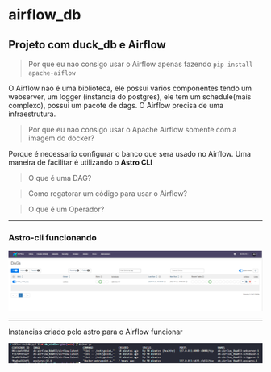 # airflow_db

## Projeto com duck_db e Airflow

> Por que eu nao consigo usar o Airflow apenas fazendo `pip install apache-aiflow`

O Airflow nao é uma biblioteca, ele possui varios componentes
tendo um webserver, um logger (instancia do postgres), ele tem um schedule(mais complexo),
possui um pacote de dags.
O Airflow precisa de uma infraestrutura.

> Por que eu nao consigo usar o Apache Airflow somente com a imagem do docker?

Porque é necessario configurar o banco que sera usado no Airflow.
Uma maneira de facilitar é utilizando o **Astro CLI**

> O que é uma DAG?


> Como regatorar um código para usar o Airflow?

> O que é um Operador?

------------------

### Astro-cli funcionando
![Astro_flow](/pictures/astro_flow.png)

-------------------------- 
Instancias criado pelo astro para o Airflow funcionar

![Astro_docker](/pictures/astro_docker.png)